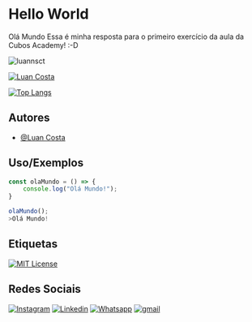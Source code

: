 

# Hello World
Olá Mundo 
Essa é minha resposta para o primeiro exercício da aula da Cubos Academy! :-D

<p align="left"> <img src="https://komarev.com/ghpvc/?username=luannsct&label=Profile%20views&color=0e75b6&style=flat" alt="luannsct" /> </p>

[![Luan Costa](https://github-readme-stats.vercel.app/api?username=DavibernardesA&show_icons=true&theme=transparent)](https://github.com/DavibernardesA/github-readme-stats)



[![Top Langs](https://github-readme-stats.vercel.app/api/top-langs/?username=DavibernardesA&layout)](https://github-readme-stats.vercel.app/api/top-langs/?username=DavibernardesA)


## Autores

- [@Luan Costa](https://www.github.com/luannsct/)


## Uso/Exemplos

```javascript
const olaMundo = () => {
    console.log("Olá Mundo!");
}

olaMundo();
>Olá Mundo!
```


## Etiquetas

[![MIT License](https://img.shields.io/badge/License-MIT-green.svg)](https://choosealicense.com/licenses/mit/)

## Redes Sociais

[![Instagram](https://img.shields.io/badge/Instagram-%23E4405F.svg?style=for-the-badge&logo=Instagram&logoColor=white)](https://instagram.com/luan.nsct)
[![Linkedin](https://img.shields.io/badge/LinkedIn-0077B5?style=for-the-badge&logo=linkedin&logoColor=white)](https://www.linkedin.com/in/luannsct/)
[![Whatsapp](https://img.shields.io/badge/WhatsApp-25D366?style=for-the-badge&logo=whatsapp&logoColor=white)](https://wa.me/5593992015813)
[![gmail](https://img.shields.io/badge/Gmail-D14836?style=for-the-badge&logo=gmail&logoColor=white)](mailto:luan.nsct@gmail.com)
</p>
